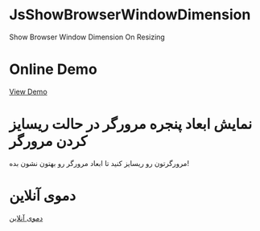 # JsShowBrowserWindowDimension
Show Browser Window Dimension On Resizing

# Online Demo
  <a target="_blank" href="//demo.aminarjmand.com/coding/javascript/04/showBrowserWindowDimension.html">View Demo</a>
  
# نمایش ابعاد پنجره مرورگر در حالت ریسایز کردن مرورگر
مرورگرتون رو ریسایز کنید تا ابعاد مرورگر رو بهتون نشون بده!

# دموی آنلاین
  <a target="_blank" href="//demo.aminarjmand.com/coding/javascript/04/showBrowserWindowDimension.html">دموی آنلاین</a>
  

